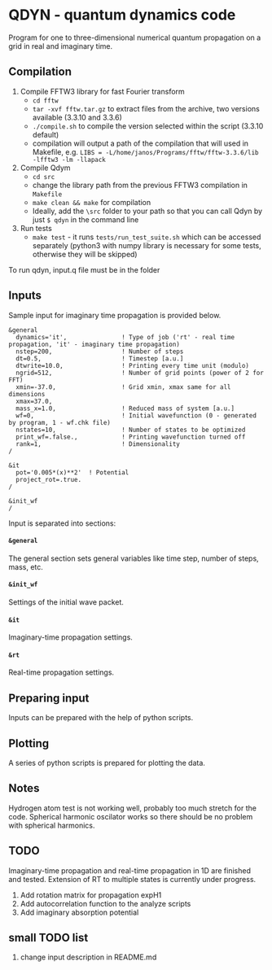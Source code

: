 # QDYN - quantum dynamics code
Program for one to three-dimensional numerical quantum propagation on a grid in real and imaginary time.

## Compilation
1) Compile FFTW3 library for fast Fourier transform
   - `cd fftw`
   - `tar -xvf fftw.tar.gz` to extract files from the archive, two versions available (3.3.10 and 3.3.6)
   - `./compile.sh` to compile the version selected within the script (3.3.10 default)
   - compilation will output a path of the compilation that will used in Makefile, e.g. `LIBS = -L/home/janos/Programs/fftw/fftw-3.3.6/lib -lfftw3 -lm -llapack`
2) Compile Qdym
   - `cd src`
   - change the library path from the previous FFTW3 compilation in `Makefile`
   - `make clean && make` for compilation
   - Ideally, add the `\src` folder to your path so that you can call Qdyn by just `$ qdyn` in the command line
 3) Run tests
    - `make test` - it runs `tests/run_test_suite.sh` which can be accessed separately (python3 with numpy library is necessary for some tests, otherwise they will be skipped)  

To run qdyn, input.q file must be in the folder

## Inputs

Sample input for imaginary time propagation is provided below.
```
&general
  dynamics='it',               ! Type of job ('rt' - real time propagation, 'it' - imaginary time propagation)
  nstep=200,                   ! Number of steps
  dt=0.5,                      ! Timestep [a.u.]
  dtwrite=10.0,                ! Printing every time unit (modulo)
  ngrid=512,                   ! Number of grid points (power of 2 for FFT)
  xmin=-37.0,                  ! Grid xmin, xmax same for all dimensions
  xmax=37.0,
  mass_x=1.0,                  ! Reduced mass of system [a.u.]
  wf=0,                        ! Initial wavefunction (0 - generated by program, 1 - wf.chk file)
  nstates=10,                  ! Number of states to be optimized
  print_wf=.false.,            ! Printing wavefunction turned off
  rank=1,                      ! Dimensionality
/

&it
  pot='0.005*(x)**2'  ! Potential
  project_rot=.true.
/

&init_wf
/
```

Input is separated into sections:
#### `&general`
The general section sets general variables like time step, number of steps, mass, etc.

#### `&init_wf`
Settings of the initial wave packet.

#### `&it`
Imaginary-time propagation settings.

#### `&rt`
Real-time propagation settings.

## Preparing input
Inputs can be prepared with the help of python scripts.

## Plotting
A series of python scripts is prepared for plotting the data.

## Notes
Hydrogen atom test is not working well, probably too much stretch for the code. Spherical harmonic oscilator works so there should be no problem with spherical harmonics.

## TODO
Imaginary-time propagation and real-time propagation in 1D are finished and tested. Extension of RT to multiple states is currently under progress.
1) Add rotation matrix for propagation expH1
2) Add autocorrelation function to the analyze scripts
3) Add imaginary absorption potential

## small TODO list
1) change input description in README.md
